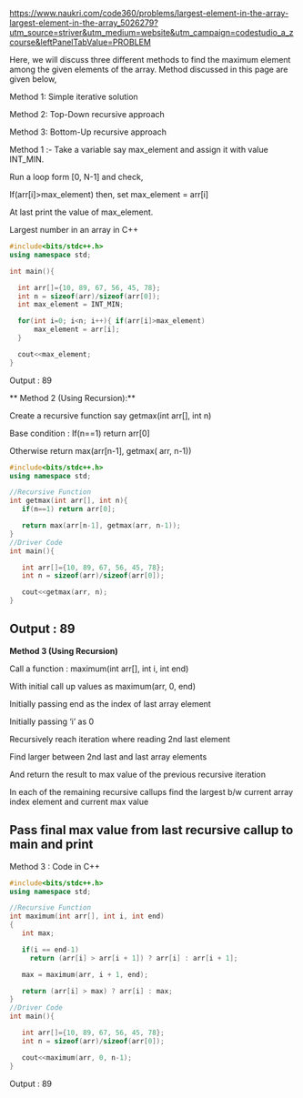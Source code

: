 https://www.naukri.com/code360/problems/largest-element-in-the-array-largest-element-in-the-array_5026279?utm_source=striver&utm_medium=website&utm_campaign=codestudio_a_zcourse&leftPanelTabValue=PROBLEM


Here, we will discuss three different  methods to find the maximum element among the given elements of the array. Method discussed in this page are given below,

Method 1: Simple iterative solution

Method 2: Top-Down recursive approach

Method 3: Bottom-Up recursive approach

Method 1 :-
Take a variable say max_element and assign it with value INT_MIN.

Run a loop form [0, N-1] and check,

If(arr[i]>max_element) then, set max_element = arr[i]

At last print the value of max_element.

Largest number in an array in C++

```cpp
#include<bits/stdc++.h>
using namespace std;

int main(){

  int arr[]={10, 89, 67, 56, 45, 78};
  int n = sizeof(arr)/sizeof(arr[0]);
  int max_element = INT_MIN;

  for(int i=0; i<n; i++){ if(arr[i]>max_element)
      max_element = arr[i];
  }

  cout<<max_element;
}

```
Output :
89

 

**
Method 2 (Using Recursion):**

Create a recursive function say getmax(int arr[], int n)

Base condition : If(n==1) return arr[0]

Otherwise return max(arr[n-1], getmax( arr, n-1))
```cpp
#include<bits/stdc++.h>
using namespace std;

//Recursive Function
int getmax(int arr[], int n){
   if(n==1) return arr[0];

   return max(arr[n-1], getmax(arr, n-1));
}
//Driver Code
int main(){

   int arr[]={10, 89, 67, 56, 45, 78};
   int n = sizeof(arr)/sizeof(arr[0]);

   cout<<getmax(arr, n);
}
```
Output :
89
---
**Method 3 (Using Recursion)**

Call a function : maximum(int arr[], int i, int end)

With initial call up values as maximum(arr, 0, end)

Initially passing end as the index of last array element

Initially passing ‘i’ as 0

Recursively reach iteration where reading 2nd last element

Find larger between 2nd last and last array elements

And return the result to max value of the previous recursive iteration

In each of the remaining recursive callups find the largest b/w current array index element and current max value

Pass final max value from last recursive callup to main and print
---
Method 3 : Code in C++

```cpp
#include<bits/stdc++.h>
using namespace std;

//Recursive Function
int maximum(int arr[], int i, int end)
{
   int max;

   if(i == end-1)
     return (arr[i] > arr[i + 1]) ? arr[i] : arr[i + 1];

   max = maximum(arr, i + 1, end);

   return (arr[i] > max) ? arr[i] : max;
}
//Driver Code
int main(){

   int arr[]={10, 89, 67, 56, 45, 78};
   int n = sizeof(arr)/sizeof(arr[0]);

   cout<<maximum(arr, 0, n-1);
}

```
Output :
89
